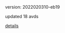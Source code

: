 version: 2022020310-eb19

updated 18 avds

[details](https://github.com/0x74f917491bfa7ebfa379/ali_avd_db/blob/master/change_log/2022/02/03/10/eb19.txt)